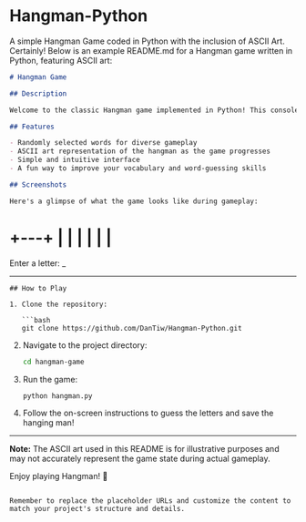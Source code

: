 # Hangman-Python
A simple Hangman Game coded in Python with the inclusion of ASCII Art.
Certainly! Below is an example README.md for a Hangman game written in Python, featuring ASCII art:

```markdown
# Hangman Game

## Description

Welcome to the classic Hangman game implemented in Python! This console-based game challenges players to guess a word by suggesting letters within a limited number of attempts. The game features ASCII art to enhance the user experience.

## Features

- Randomly selected words for diverse gameplay
- ASCII art representation of the hangman as the game progresses
- Simple and intuitive interface
- A fun way to improve your vocabulary and word-guessing skills

## Screenshots

Here's a glimpse of what the game looks like during gameplay:

```
  +---+
  |   |
      |
      |
      |
      |
=========

Enter a letter: _
_ _ _ _ _ _ _

```
## How to Play

1. Clone the repository:

   ```bash
   git clone https://github.com/DanTiw/Hangman-Python.git
   ```

2. Navigate to the project directory:

   ```bash
   cd hangman-game
   ```

3. Run the game:

   ```bash
   python hangman.py
   ```

4. Follow the on-screen instructions to guess the letters and save the hanging man!



---

**Note:** The ASCII art used in this README is for illustrative purposes and may not accurately represent the game state during actual gameplay.

Enjoy playing Hangman! 🎉
```

Remember to replace the placeholder URLs and customize the content to match your project's structure and details.
